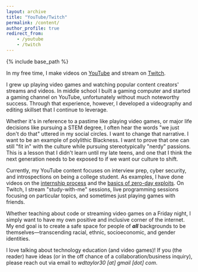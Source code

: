 ```yaml
---
layout: archive
title: "YouTube/Twitch"
permalink: /content/
author_profile: true
redirect_from:
    - /youtube
    - /twitch
---
```


{% include base_path %}

In my free time, I make videos on [YouTube](https://www.youtube.com/channel/UCMFgsiB1pfEGzmeZ7jmeHeg) and stream on [Twitch](https://www.twitch.tv/wdtlive).

I grew up playing video games and watching popular content creators' streams and videos. In middle school I built a gaming computer and started a gaming channel on YouTube, unfortunately without much noteworthy success. Through that experience, however, I developed a videography and editing skillset that I continue to leverage.

Whether it's in reference to a pastime like playing video games, or major life decisions like pursuing a STEM degree, I often hear the words "we just don't do that" uttered in my social circles. I want to change that narrative. I want to be an example of polylithic Blackness. I want to prove that one can still "fit in" with the culture while pursuing stereotypically "nerdy" passions. This is a lesson that I didn't learn until my late teens, and one that I think the next generation needs to be exposed to if we want our culture to shift.

Currently, my YouTube content focuses on interview prep, cyber security, and introspections on being a college student. As examples, I have done videos on the [internship process](https://www.youtube.com/watch?v=HbKJBQr3x_k) and the [basics of zero-day exploits](https://www.youtube.com/watch?v=RFv4-4aT6ZU). On Twitch, I stream "study-with-me" sessions, live programming sessions focusing on particular topics, and sometimes just playing games with friends.

Whether teaching about code or streaming video games on a Friday night, I simply want to have my own positive and inclusive corner of the internet. My end goal is to create a safe space for people of ***all*** backgrounds to be themselves—transcending racial, ethnic, socioeconomic, and gender identities.

I love talking about technology education (and video games)! If you (the reader) have ideas (or in the off chance of a collaboration/business inquiry), please reach out via email to _wdtaylor30 [at] gmail [dot] com_. 

